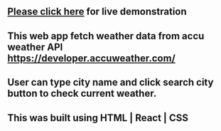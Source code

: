 ## [Please click here](https://sujanrajs-weather-now.netlify.app/) for live demonstration

## This web app fetch weather data from accu weather API https://developer.accuweather.com/
## User can type city name and click search city button to check current weather.
## This was built using HTML | React | CSS

